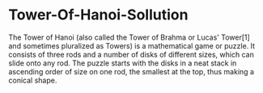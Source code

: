 # Tower-Of-Hanoi-Sollution
The Tower of Hanoi (also called the Tower of Brahma or Lucas' Tower[1] and sometimes pluralized as Towers) is a mathematical game or puzzle. It consists of three rods and a number of disks of different sizes, which can slide onto any rod. The puzzle starts with the disks in a neat stack in ascending order of size on one rod, the smallest at the top, thus making a conical shape.
